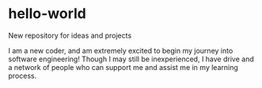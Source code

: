 # hello-world
New repository for ideas and projects

I am a new coder, and am extremely excited to begin my journey into software engineering!
Though I may still be inexperienced, I have drive and a network of people who can support me and assist me in my learning process.
